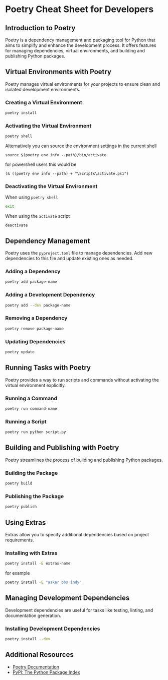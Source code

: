 # Poetry Cheat Sheet for Developers

## Introduction to Poetry

Poetry is a dependency management and packaging tool for Python that
aims to simplify and enhance the development process. It offers
features for managing dependencies, virtual environments, and building
and publishing Python packages.

## Virtual Environments with Poetry

Poetry manages virtual environments for your projects to ensure clean
and isolated development environments.

### Creating a Virtual Environment

```bash
poetry install
```

### Activating the Virtual Environment

```bash
poetry shell
```

Alternatively you can source the environment settings in the current shell
```
source $(poetry env info --path)/bin/activate
```

for powershell users this would be
```
(& ((poetry env info --path) + "\Scripts\activate.ps1")
```

### Deactivating the Virtual Environment

When using `poetry shell`
```bash
exit
```

When using the `activate` script
```
deactivate
```

## Dependency Management

Poetry uses the `pyproject.toml` file to manage dependencies. Add new
dependencies to this file and update existing ones as needed.

### Adding a Dependency

```bash
poetry add package-name
```

### Adding a Development Dependency

```bash
poetry add --dev package-name
```

### Removing a Dependency

```bash
poetry remove package-name
```

### Updating Dependencies

```bash
poetry update
```

## Running Tasks with Poetry

Poetry provides a way to run scripts and commands without activating
the virtual environment explicitly.

### Running a Command

```bash
poetry run command-name
```

### Running a Script

```bash
poetry run python script.py
```

## Building and Publishing with Poetry

Poetry streamlines the process of building and publishing Python packages.

### Building the Package

```bash
poetry build
```

### Publishing the Package

```bash
poetry publish
```

## Using Extras

Extras allow you to specify additional dependencies based on project
requirements.

### Installing with Extras

```bash
poetry install -E extras-name
```

for example
```bash
poetry install -E "askar bbs indy"
```

## Managing Development Dependencies

Development dependencies are useful for tasks like testing, linting,
and documentation generation.

### Installing Development Dependencies

```bash
poetry install --dev
```

## Additional Resources

- [Poetry Documentation](https://python-poetry.org/docs/)
- [PyPI: The Python Package Index](https://pypi.org/)
